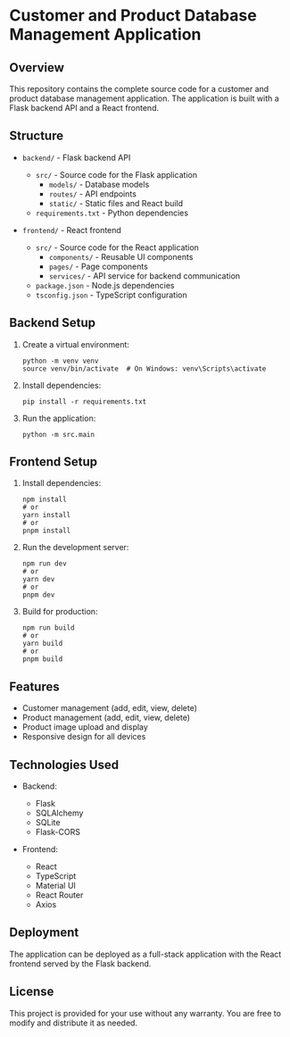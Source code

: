 # Customer and Product Database Management Application

## Overview
This repository contains the complete source code for a customer and product database management application. The application is built with a Flask backend API and a React frontend.

## Structure
- `backend/` - Flask backend API
  - `src/` - Source code for the Flask application
    - `models/` - Database models
    - `routes/` - API endpoints
    - `static/` - Static files and React build
  - `requirements.txt` - Python dependencies

- `frontend/` - React frontend
  - `src/` - Source code for the React application
    - `components/` - Reusable UI components
    - `pages/` - Page components
    - `services/` - API service for backend communication
  - `package.json` - Node.js dependencies
  - `tsconfig.json` - TypeScript configuration

## Backend Setup
1. Create a virtual environment:
   ```
   python -m venv venv
   source venv/bin/activate  # On Windows: venv\Scripts\activate
   ```

2. Install dependencies:
   ```
   pip install -r requirements.txt
   ```

3. Run the application:
   ```
   python -m src.main
   ```

## Frontend Setup
1. Install dependencies:
   ```
   npm install
   # or
   yarn install
   # or
   pnpm install
   ```

2. Run the development server:
   ```
   npm run dev
   # or
   yarn dev
   # or
   pnpm dev
   ```

3. Build for production:
   ```
   npm run build
   # or
   yarn build
   # or
   pnpm build
   ```

## Features
- Customer management (add, edit, view, delete)
- Product management (add, edit, view, delete)
- Product image upload and display
- Responsive design for all devices

## Technologies Used
- Backend:
  - Flask
  - SQLAlchemy
  - SQLite
  - Flask-CORS

- Frontend:
  - React
  - TypeScript
  - Material UI
  - React Router
  - Axios

## Deployment
The application can be deployed as a full-stack application with the React frontend served by the Flask backend.

## License
This project is provided for your use without any warranty. You are free to modify and distribute it as needed.
